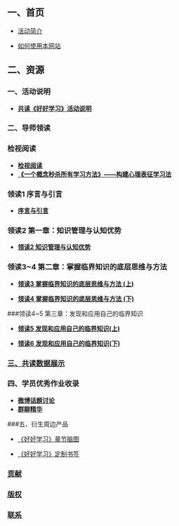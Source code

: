 ## 一、首页
- [活动简介](/1-index/0-activity-bref.md)

- [如何使用本网站](/1-index/1-how-use.md)

## 二、资源

   ### 一、活动说明
- [**共读《好好学习》活动说明**](/2-resource/0000-gong-du-huo-dong-shuo-ming.md)

### 二、导师领读

### 检视阅读

- [**检视阅读**](/2-resource/0001-02-03-jian-shi-yue-du.md)
- [**《一个概念秒杀所有学习方法》——构建心理表征学习法**](http://blog.hiddenwangcc.com/archives/3015)


### 领读1 序言与引言
- [**序言与引言**](/2-resource/0002-02-07-xu-yan-he-yin-yan.md)

### 领读2   第一章：知识管理与认知优势
- [**领读2 知识管理与认知优势**](/2-resource/0003-02-09-zhi-shi-guan-li-he-ren-zhi-you-shi.md)

### 领读3~4 第二章：掌握临界知识的底层思维与方法 
- [**领读3 掌握临界知识的底层思维与方法 (上)**](/2-resource/0004-02-11-zhang-wo-lin-jie-zhi-shi-1.md)

- [**领读4 掌握临界知识的底层思维与方法 (下)**](/2-resource/0005-02-15-zhang-wo-lin-jie-zhi-shi-2.md)

###领读4~5 第三章：发现和应用自己的临界知识
- [**领读5 发现和应用自己的临界知识(上)**](/2-resource/0006-02-20-fa-xian-he-ying-yong-lin-jie-zhi-shi-1.md)

- [**领读6 发现和应用自己的临界知识(下)**](/2-resource/0007-02-22-fa-xian-he-ying-yong-lin-jie-zhi-shi-2.md)

### [三、共读数据展示](3-gong-du-shu-ju-zhang-shi.md)


### 四、学员优秀作业收录
- [**微博话题讨论**](/5-yan-shen-chan-pin/weibo-2.21end.md)
- [**群聊精华**](/5-yan-shen-chan-pin/wechat-2.22end.md)


###五、衍生周边产品
- [《好好学习》章节脑图](/5-yan-shen-chan-pin/0-zhang-jie-nao-tu.md)

- [《好好学习》定制书签](/5-yan-shen-chan-pin/1-ding-zhi-shu-qian.md)

### [贡献]() 

### [版权]()

### [联系]()